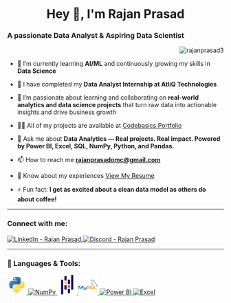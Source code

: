 <h1 align="center">Hey 👋, I'm Rajan Prasad</h1>
<h3 align="left">A passionate Data Analyst & Aspiring Data Scientist</h3>

<p align="right"> 
  <img src="https://komarev.com/ghpvc/?username=rajanprasad3&label=Profile%20views&color=0e75b6&style=flat" alt="rajanprasad3" /> 
</p>

- 🌱 I’m currently learning **AI/ML** and continuously growing my skills in **Data Science**

- 💼 I have completed my **Data Analyst Internship at AtliQ Technologies**

- 🤝 I’m passionate about learning and collaborating on **real-world analytics and data science projects** that turn raw data into actionable insights and drive business growth

- 👨‍💻 All of my projects are available at [Codebasics Portfolio](https://codebasics.io/portfolio/RAJAN-PRASAD)

- 💬 Ask me about **Data Analytics — Real projects. Real impact. Powered by Power BI, Excel, SQL, NumPy, Python, and Pandas.**

- 📫 How to reach me **rajanprasadomc@gmail.com**

- 📄 Know about my experiences [View My Resume](https://drive.google.com/file/d/16UcK4VsyoPIThNsbNnKlLLpaTQPfsDSq/view?usp=drive_link)

- ⚡ Fun fact: **I get as excited about a clean data model as others do about coffee!**

---

<h3 align="left">Connect with me:</h3>
<p align="left">
<a href="https://www.linkedin.com/in/rajanprasad3" target="blank">
  <img align="center" src="https://raw.githubusercontent.com/rahuldkjain/github-profile-readme-generator/master/src/images/icons/Social/linked-in-alt.svg" alt="LinkedIn - Rajan Prasad" height="30" width="40" />
</a>
<a href="https://discord.com/channels/1353866867256590497/1353866868099907637" target="blank">
  <img align="center" src="https://raw.githubusercontent.com/rahuldkjain/github-profile-readme-generator/master/src/images/icons/Social/discord.svg" alt="Discord - Rajan Prasad" height="30" width="40" />
</a>
</p>

---

<h3 align="left">🧠 Languages & Tools:</h3>
<p align="left">
  <a href="https://www.python.org" target="_blank" rel="noreferrer"> 
    <img src="https://raw.githubusercontent.com/devicons/devicon/master/icons/python/python-original.svg" alt="Python" width="45" height="45"/> 
  </a>
  <a href="https://numpy.org/" target="_blank" rel="noreferrer"> 
    <img src="https://cdn.jsdelivr.net/gh/devicons/devicon/icons/numpy/numpy-original.svg" alt="NumPy" width="45" height="45"/> 
  </a>
  <a href="https://pandas.pydata.org/" target="_blank" rel="noreferrer"> 
    <img src="https://raw.githubusercontent.com/devicons/devicon/master/icons/pandas/pandas-original.svg" alt="Pandas" width="45" height="45"/> 
  </a>
  <a href="https://www.mysql.com/" target="_blank" rel="noreferrer"> 
    <img src="https://raw.githubusercontent.com/devicons/devicon/master/icons/mysql/mysql-original-wordmark.svg" alt="MySQL" width="45" height="45"/> 
  </a>
  <a href="https://powerbi.microsoft.com/" target="_blank" rel="noreferrer"> 
    <img src="https://upload.wikimedia.org/wikipedia/commons/c/cf/New_Power_BI_Logo.svg" alt="Power BI" width="45" height="45"/> 
  </a>
  <a href="https://www.microsoft.com/en/microsoft-365/excel" target="_blank" rel="noreferrer"> 
    <img src="https://img.icons8.com/color/48/000000/microsoft-excel-2019--v1.png" alt="Excel" width="45" height="45"/> 
  </a>
</p>
